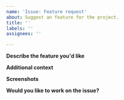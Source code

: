 ```yaml
---
name: 'Issue: Feature request'
about: Suggest an feature for the project.
title: ''
labels: ''
assignees: ''

---
```


**Describe the feature you'd like**

<!-- A clear and concise description of what you want to happen.-->

**Additional context**

<!-- Add any other context about the problem here.-->

**Screenshots**

<!--Where-ever possible add a screenshot of the issue.-->

**Would you like to work on the issue?**

<!--Let us know if this issue should be assigned to you or tell us who you think could help to solve this issue.-->
